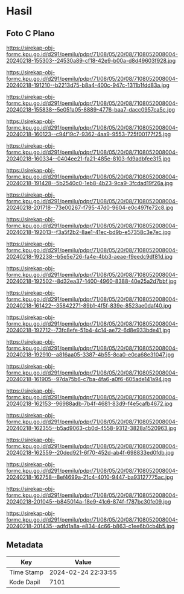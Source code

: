 # Hasil

## Foto C Plano

https://sirekap-obj-formc.kpu.go.id/d291/pemilu/pdpr/71/08/05/20/08/7108052008004-20240218-155303--24530a89-cf18-42e9-b00a-d8d49603f928.jpg

https://sirekap-obj-formc.kpu.go.id/d291/pemilu/pdpr/71/08/05/20/08/7108052008004-20240218-191210--b2213d75-b8a4-400c-947c-1311b1fdd83a.jpg

https://sirekap-obj-formc.kpu.go.id/d291/pemilu/pdpr/71/08/05/20/08/7108052008004-20240218-155838--5e051a05-8889-4776-baa7-dacc0957ca5c.jpg

https://sirekap-obj-formc.kpu.go.id/d291/pemilu/pdpr/71/08/05/20/08/7108052008004-20240218-160123--c94f19c7-9362-4aa9-9553-725f00177f25.jpg

https://sirekap-obj-formc.kpu.go.id/d291/pemilu/pdpr/71/08/05/20/08/7108052008004-20240218-160334--0404ee21-fa21-485e-8103-fd9adbfee315.jpg

https://sirekap-obj-formc.kpu.go.id/d291/pemilu/pdpr/71/08/05/20/08/7108052008004-20240218-191428--5b2540c0-1eb8-4b23-9ca9-3fcdad19f26a.jpg

https://sirekap-obj-formc.kpu.go.id/d291/pemilu/pdpr/71/08/05/20/08/7108052008004-20240218-201718--73e00267-f795-47d0-9604-e0c497fe72c8.jpg

https://sirekap-obj-formc.kpu.go.id/d291/pemilu/pdpr/71/08/05/20/08/7108052008004-20240218-192013--f3a5f2b2-8ae1-41ec-bd9b-e57358c3e7ec.jpg

https://sirekap-obj-formc.kpu.go.id/d291/pemilu/pdpr/71/08/05/20/08/7108052008004-20240218-192238--b5e5e726-fa4e-4bb3-aeae-f9eedc9df81d.jpg

https://sirekap-obj-formc.kpu.go.id/d291/pemilu/pdpr/71/08/05/20/08/7108052008004-20240218-192502--8d32ea37-1400-4960-8388-40e25a2d7bbf.jpg

https://sirekap-obj-formc.kpu.go.id/d291/pemilu/pdpr/71/08/05/20/08/7108052008004-20240218-161422--35842271-89b1-4f5f-839e-8523ae0daf40.jpg

https://sirekap-obj-formc.kpu.go.id/d291/pemilu/pdpr/71/08/05/20/08/7108052008004-20240218-192712--73fc8efe-51b4-4c14-ae72-6d8e933bde41.jpg

https://sirekap-obj-formc.kpu.go.id/d291/pemilu/pdpr/71/08/05/20/08/7108052008004-20240218-192910--a816aa05-3387-4b55-8ca0-e0ca68e31047.jpg

https://sirekap-obj-formc.kpu.go.id/d291/pemilu/pdpr/71/08/05/20/08/7108052008004-20240218-161905--97da75b6-c7ba-4fa6-a0f6-605ade141a94.jpg

https://sirekap-obj-formc.kpu.go.id/d291/pemilu/pdpr/71/08/05/20/08/7108052008004-20240218-162153--96988adb-7b4f-4681-83d9-f4e5cafb4672.jpg

https://sirekap-obj-formc.kpu.go.id/d291/pemilu/pdpr/71/08/05/20/08/7108052008004-20240218-162355--b5ad9063-cb0d-4558-9312-3828a1520963.jpg

https://sirekap-obj-formc.kpu.go.id/d291/pemilu/pdpr/71/08/05/20/08/7108052008004-20240218-162559--20ded921-6f70-452d-ab4f-698833ed0fdb.jpg

https://sirekap-obj-formc.kpu.go.id/d291/pemilu/pdpr/71/08/05/20/08/7108052008004-20240218-162758--8ef4699a-21c4-4010-9447-ba93127775ac.jpg

https://sirekap-obj-formc.kpu.go.id/d291/pemilu/pdpr/71/08/05/20/08/7108052008004-20240218-201045--b845014a-18e9-41c6-874f-f787bc30fe09.jpg

https://sirekap-obj-formc.kpu.go.id/d291/pemilu/pdpr/71/08/05/20/08/7108052008004-20240218-201435--adfd1a8a-e834-4c66-b863-c1ee6b0cb4b5.jpg


## Metadata

| Key        | Value               |
| ---------- | ------------------- |
| Time Stamp | 2024-02-24 22:33:55 |
| Kode Dapil | 7101                |



